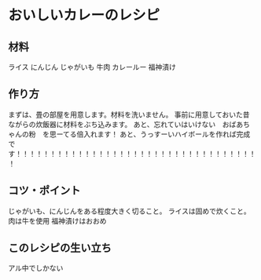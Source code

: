 # おいしいカレーのレシピ
## 材料
ライス
にんじん
じゃがいも
牛肉
カレールー
福神漬け
## 作り方
まずは、畳の部屋を用意します。材料を洗いません。
事前に用意しておいた昔ながらの炊飯器に材料をぶち込みます。
あと、忘れていはいけない　おばあちゃんの粉　を思ーてる倍入れます！
あと、うっすーいハイボールを作れば完成です！！！！！！！！！！！！！！！！！！！！！！！！！！！！！！！！！！！！

## コツ・ポイント
じゃがいも、にんじんをある程度大きく切ること。
ライスは固めで炊くこと。
肉は牛を使用
福神漬けはおおめ
## このレシピの生い立ち
アル中でしかない